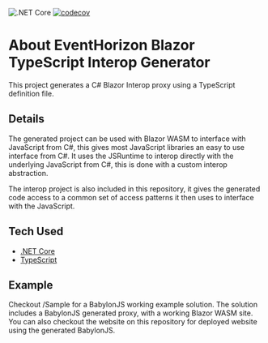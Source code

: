 ![.NET Core](https://github.com/canhorn/EventHorizon.Blazor.TypeScript.Interop.Generator/workflows/.NET%20Core/badge.svg) [![codecov](https://codecov.io/gh/canhorn/EventHorizon.Blazor.TypeScript.Interop.Generator/branch/main/graph/badge.svg)](https://codecov.io/gh/canhorn/EventHorizon.Blazor.TypeScript.Interop.Generator) 

# About EventHorizon Blazor TypeScript Interop Generator

This project generates a C# Blazor Interop proxy using a TypeScript definition file. 

## Details

The generated project can be used with Blazor WASM to interface with JavaScript from C#, this gives most JavaScript libraries an easy to use interface from C#. 
It uses the JSRuntime to interop directly with the underlying JavaScript from C#, this is done with a custom interop abstraction. 

The interop project is also included in this repository, it gives the generated code access to a common set of access patterns it then uses to interface with the JavaScript.

## Tech Used

* [.NET Core](https://dotnet.microsoft.com/)
* [TypeScript](https://www.typescriptlang.org/)

## Example

Checkout /Sample for a BabylonJS working example solution. The solution includes a BabylonJS generated proxy, with a working Blazor WASM site. You can also checkout the website on this repository for deployed website using the generated BabylonJS.
